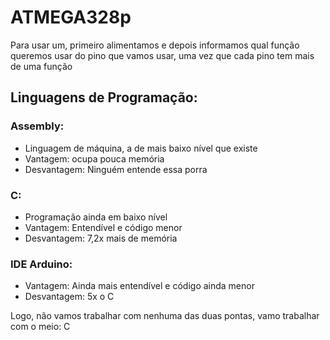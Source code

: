 # ATMEGA328p
Para usar um, primeiro alimentamos e depois informamos qual função queremos usar do pino que vamos usar, uma vez que cada pino tem mais de uma função
## Linguagens de Programação:
### Assembly:
* Linguagem de máquina, a de mais baixo nível que existe
* Vantagem: ocupa pouca memória
* Desvantagem: Ninguém entende essa porra
### C:
* Programação ainda em baixo nível
* Vantagem: Entendível e código menor
* Desvantagem: 7,2x mais de memória
### IDE Arduino:
* Vantagem: Ainda mais entendível e código ainda menor
* Desvantagem: 5x o C

Logo, não vamos trabalhar com nenhuma das duas pontas, vamo trabalhar com o meio: C

